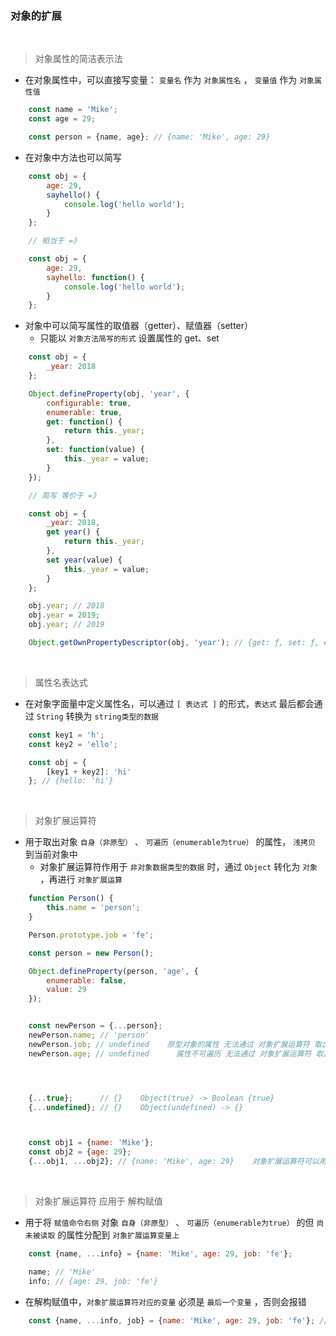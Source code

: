 ### 对象的扩展

<br>

> 对象属性的简洁表示法
- 在对象属性中，可以直接写变量： `变量名` 作为 `对象属性名` ， `变量值` 作为 `对象属性值`
```javascript
    const name = 'Mike';
    const age = 29;

    const person = {name, age}; // {name: 'Mike', age: 29}
```
- 在对象中方法也可以简写
```javascript
    const obj = {
        age: 29,
        sayhello() {
            console.log('hello world');
        }
    };

    // 相当于 =》

    const obj = {
        age: 29,
        sayhello: function() {
            console.log('hello world');
        }
    };
```
- 对象中可以简写属性的取值器（getter）、赋值器（setter）
    - 只能以 `对象方法简写的形式` 设置属性的 get、set
```javascript
    const obj = {
        _year: 2018
    };

    Object.defineProperty(obj, 'year', {
        configurable: true,
        enumerable: true,
        get: function() {
            return this._year;
        },
        set: function(value) {
            this._year = value;
        }
    });

    // 简写 等价于 =》

    const obj = {
        _year: 2018,
        get year() {
            return this._year;
        },
        set year(value) {
            this._year = value;
        }
    };

    obj.year; // 2018
    obj.year = 2019;
    obj.year; // 2019

    Object.getOwnPropertyDescriptor(obj, 'year'); // {get: ƒ, set: ƒ, enumerable: true, configurable: true}
```

<br>

> 属性名表达式
- 在对象字面量中定义属性名，可以通过 `[ 表达式 ]` 的形式，`表达式` 最后都会通过 `String` 转换为 `string类型的数据`
```javascript
    const key1 = 'h';
    const key2 = 'ello';

    const obj = {
        [key1 + key2]: 'hi'
    }; // {hello: 'hi'}
```

<br>

> 对象扩展运算符
- 用于取出对象 `自身（非原型）` 、 `可遍历（enumerable为true）` 的属性， `浅拷贝` 到当前对象中
    - 对象扩展运算符作用于 `非对象数据类型的数据` 时，通过 `Object` 转化为 `对象` ，再进行 `对象扩展运算`
```javascript
    function Person() {
        this.name = 'person';
    }

    Person.prototype.job = 'fe';

    const person = new Person();

    Object.defineProperty(person, 'age', {
        enumerable: false,
        value: 29
    });


    const newPerson = {...person};
    newPerson.name; // 'person'
    newPerson.job; // undefined    原型对象的属性 无法通过 对象扩展运算符 取出
    newPerson.age; // undefined      属性不可遍历 无法通过 对象扩展运算符 取出




    {...true};      // {}    Object(true) -> Boolean {true}
    {...undefined}; // {}    Object(undefined) -> {}



    const obj1 = {name: 'Mike'};
    const obj2 = {age: 29};
    {...obj1, ...obj2}; // {name: 'Mike', age: 29}    对象扩展运算符可以用于合并n个对象
```

<br>

> 对象扩展运算符 应用于 解构赋值
- 用于将 `赋值命令右侧` 对象 `自身（非原型）` 、 `可遍历（enumerable为true）` 的但 `尚未被读取` 的属性分配到 `对象扩展运算变量上`
```javascript
    const {name, ...info} = {name: 'Mike', age: 29, job: 'fe'};

    name; // 'Mike'
    info; // {age: 29, job: 'fe'}
```
- 在解构赋值中，`对象扩展运算符对应的变量` 必须是 `最后一个变量` ，否则会报错
```javascript
    const {name, ...info, job} = {name: 'Mike', age: 29, job: 'fe'}; // Uncaught SyntaxError: Rest element must be last element
```
